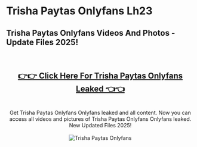 # Trisha Paytas Onlyfans Lh23

<h2>Trisha Paytas Onlyfans Videos And Photos - Update Files 2025!</h2>
<br>
<div align="center">
<h2><a href="https://213.232.235.80/live/video.php?q=trisha-paytas-onlyfans" rel="nofollow">👉👉 Click Here For Trisha Paytas Onlyfans Leaked 👈👈</a></h2>

<br>
Get Trisha Paytas Onlyfans Onlyfans leaked and all content. Now you can access all videos and pictures of Trisha Paytas Onlyfans Onlyfans leaked. New Updated Files 2025!
<br>
<br>
<a href="https://213.232.235.80/live/video.php?q=trisha-paytas-onlyfans" rel="nofollow" data-target="animated-image.originalLink"><img src="https://i.imgur.com/dJHk4Zq.gif" alt="Trisha Paytas Onlyfans" style="max-width: 100%; display: inline-block;" data-target="animated-image.originalImage"></a>
</div>
<br>